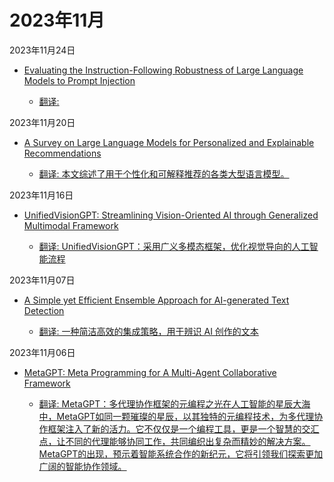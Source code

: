 # 2023年11月

2023年11月24日

- [Evaluating the Instruction-Following Robustness of Large Language Models to Prompt Injection](2023年11月24日/Evaluating_the_Instruction-Following_Robustness_of_Large_Language_Models_to_Prompt_Injection.md)

    - [翻译: ](2023年11月24日/Evaluating_the_Instruction-Following_Robustness_of_Large_Language_Models_to_Prompt_Injection.md)

2023年11月20日

- [A Survey on Large Language Models for Personalized and Explainable Recommendations](2023年11月20日/A_Survey_on_Large_Language_Models_for_Personalized_and_Explainable_Recommendations.md)

    - [翻译: 本文综述了用于个性化和可解释推荐的各类大型语言模型。](2023年11月20日/A_Survey_on_Large_Language_Models_for_Personalized_and_Explainable_Recommendations.md)

2023年11月16日

- [UnifiedVisionGPT: Streamlining Vision-Oriented AI through Generalized Multimodal Framework](2023年11月16日/UnifiedVisionGPT_Streamlining_Vision-Oriented_AI_through_Generalized_Multimodal_Framework.md)

    - [翻译: UnifiedVisionGPT：采用广义多模态框架，优化视觉导向的人工智能流程](2023年11月16日/UnifiedVisionGPT_Streamlining_Vision-Oriented_AI_through_Generalized_Multimodal_Framework.md)

2023年11月07日

- [A Simple yet Efficient Ensemble Approach for AI-generated Text Detection](2023年11月07日/A_Simple_yet_Efficient_Ensemble_Approach_for_AI-generated_Text_Detection.md)

    - [翻译: 一种简洁高效的集成策略，用于辨识 AI 创作的文本](2023年11月07日/A_Simple_yet_Efficient_Ensemble_Approach_for_AI-generated_Text_Detection.md)

2023年11月06日

- [MetaGPT: Meta Programming for A Multi-Agent Collaborative Framework](2023年11月06日/MetaGPT_Meta_Programming_for_A_Multi-Agent_Collaborative_Framework.md)

    - [翻译: MetaGPT：多代理协作框架的元编程之光在人工智能的星辰大海中，MetaGPT如同一颗璀璨的星辰，以其独特的元编程技术，为多代理协作框架注入了新的活力。它不仅仅是一个编程工具，更是一个智慧的交汇点，让不同的代理能够协同工作，共同编织出复杂而精妙的解决方案。MetaGPT的出现，预示着智能系统合作的新纪元，它将引领我们探索更加广阔的智能协作领域。](2023年11月06日/MetaGPT_Meta_Programming_for_A_Multi-Agent_Collaborative_Framework.md)